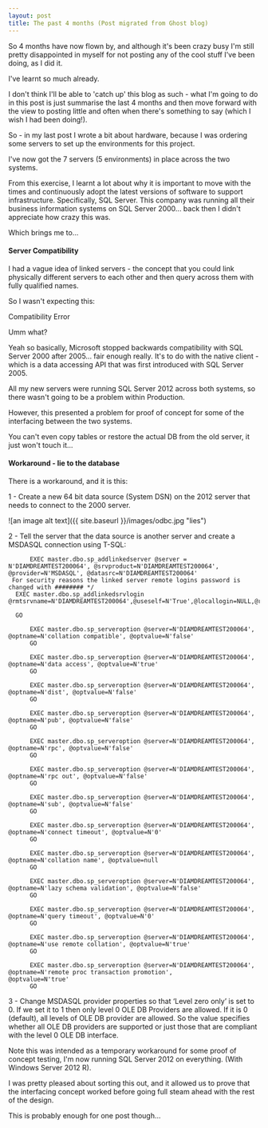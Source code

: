 ```yaml
---
layout: post
title: The past 4 months (Post migrated from Ghost blog)
---
```


So 4 months have now flown by, and although it's been crazy busy I'm still pretty disappointed in myself for not posting any of the cool stuff I've been doing, as I did it.

I've learnt so much already.

I don't think I'll be able to 'catch up' this blog as such - what I'm going to do in this post is just summarise the last 4 months and then move forward with the view to posting little and often when there's something to say (which I wish I had been doing!).

So - in my last post I wrote a bit about hardware, because I was ordering some servers to set up the environments for this project.

I've now got the 7 servers (5 environments) in place across the two systems.

From this exercise, I learnt a lot about why it is important to move with the times and continuously adopt the latest versions of software to support infrastructure. Specifically, SQL Server. This company was running all their business information systems on SQL Server 2000... back then I didn't appreciate how crazy this was.

Which brings me to...

#### Server Compatibility

I had a vague idea of linked servers - the concept that you could link physically different servers to each other and then query across them with fully qualified names.

So I wasn't expecting this:

Compatibility Error

Umm what?

Yeah so basically, Microsoft stopped backwards compatibility with SQL Server 2000 after 2005... fair enough really. It's to do with the native client - which is a data accessing API that was first introduced with SQL Server 2005.

All my new servers were running SQL Server 2012 across both systems, so there wasn't going to be a problem within Production.

However, this presented a problem for proof of concept for some of the interfacing between the two systems.

You can't even copy tables or restore the actual DB from the old server, it just won't touch it...

#### Workaround - lie to the database

There is a workaround, and it is this:

1 - Create a new 64 bit data source (System DSN) on the 2012 server that needs to connect to the 2000 server. 

![an image alt text]({{ site.baseurl }}/images/odbc.jpg "lies")

2 - Tell the server that the data source is another server and create a MSDASQL connection using T-SQL:

          EXEC master.dbo.sp_addlinkedserver @server = N'DIAMDREAMTEST200064', @srvproduct=N'DIAMDREAMTEST200064', @provider=N'MSDASQL', @datasrc=N'DIAMDREAMTEST200064' 
     For security reasons the linked server remote logins password is changed with ######## */
      EXEC master.dbo.sp_addlinkedsrvlogin @rmtsrvname=N'DIAMDREAMTEST200064',@useself=N'True',@locallogin=NULL,@rmtuser=NULL,@rmtpassword=NULL

      GO

          EXEC master.dbo.sp_serveroption @server=N'DIAMDREAMTEST200064', @optname=N'collation compatible', @optvalue=N'false'
          GO

          EXEC master.dbo.sp_serveroption @server=N'DIAMDREAMTEST200064', @optname=N'data access', @optvalue=N'true'
          GO

          EXEC master.dbo.sp_serveroption @server=N'DIAMDREAMTEST200064', @optname=N'dist', @optvalue=N'false'
          GO

          EXEC master.dbo.sp_serveroption @server=N'DIAMDREAMTEST200064', @optname=N'pub', @optvalue=N'false'
          GO

          EXEC master.dbo.sp_serveroption @server=N'DIAMDREAMTEST200064', @optname=N'rpc', @optvalue=N'false'
          GO

          EXEC master.dbo.sp_serveroption @server=N'DIAMDREAMTEST200064', @optname=N'rpc out', @optvalue=N'false'
          GO

          EXEC master.dbo.sp_serveroption @server=N'DIAMDREAMTEST200064', @optname=N'sub', @optvalue=N'false'
          GO

          EXEC master.dbo.sp_serveroption @server=N'DIAMDREAMTEST200064', @optname=N'connect timeout', @optvalue=N'0'
          GO

          EXEC master.dbo.sp_serveroption @server=N'DIAMDREAMTEST200064', @optname=N'collation name', @optvalue=null
          GO

          EXEC master.dbo.sp_serveroption @server=N'DIAMDREAMTEST200064', @optname=N'lazy schema validation', @optvalue=N'false'
          GO

          EXEC master.dbo.sp_serveroption @server=N'DIAMDREAMTEST200064', @optname=N'query timeout', @optvalue=N'0'
          GO

          EXEC master.dbo.sp_serveroption @server=N'DIAMDREAMTEST200064', @optname=N'use remote collation', @optvalue=N'true'
          GO

          EXEC master.dbo.sp_serveroption @server=N'DIAMDREAMTEST200064', @optname=N'remote proc transaction promotion',                              @optvalue=N'true'
          GO

3 - Change MSDASQL provider properties so that ‘Level zero only’ is set to 0. 
If we set it to 1 then only level 0 OLE DB Providers are allowed. If it is 0 (default), all levels of OLE DB provider are allowed. So the value specifies whether all OLE DB providers are supported or just those that are compliant with the level 0 OLE DB interface.

Note this was intended as a temporary workaround for some proof of concept testing, I'm now running SQL Server 2012 on everything. (With Windows Server 2012 R).

I was pretty pleased about sorting this out, and it allowed us to prove that the interfacing concept worked before going full steam ahead with the rest of the design.

This is probably enough for one post though...
